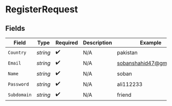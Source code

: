 # RegisterRequest


## Fields

| Field                   | Type                    | Required                | Description             | Example                 |
| ----------------------- | ----------------------- | ----------------------- | ----------------------- | ----------------------- |
| `Country`               | *string*                | :heavy_check_mark:      | N/A                     | pakistan                |
| `Email`                 | *string*                | :heavy_check_mark:      | N/A                     | sobanshahid47@gmail.com |
| `Name`                  | *string*                | :heavy_check_mark:      | N/A                     | soban                   |
| `Password`              | *string*                | :heavy_check_mark:      | N/A                     | ali112233               |
| `Subdomain`             | *string*                | :heavy_check_mark:      | N/A                     | friend                  |